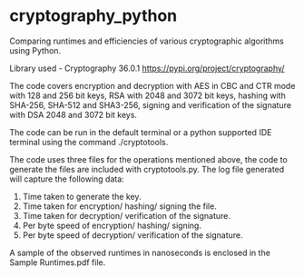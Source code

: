 # cryptography_python
Comparing runtimes and efficiencies of various cryptographic algorithms using Python. 

Library used - Cryptography 36.0.1 
https://pypi.org/project/cryptography/

The code covers encryption and decryption with AES in CBC and CTR mode with 128 and 256 bit keys, RSA with 2048 and 3072 bit keys, hashing with SHA-256, 
SHA-512 and SHA3-256, signing and verification of the signature with DSA 2048 and 3072 bit keys. 

The code can be run in the default terminal or a python supported IDE terminal using the command ./cryptotools. 

The code uses three files for the operations mentioned above, the code to generate the files are included with cryptotools.py. 
The log file generated will capture the following data: 
  1. Time taken to generate the key.
  2. Time taken for encryption/ hashing/ signing the file.
  3. Time taken for decryption/ verification of the signature. 
  4. Per byte speed of encryption/ hashing/ signing. 
  5. Per byte speed of decryption/ verification of the signature. 

A sample of the observed runtimes in nanoseconds is enclosed in the Sample Runtimes.pdf file. 
